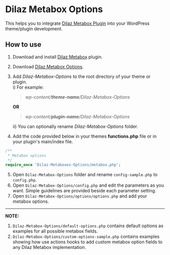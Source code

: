 # Dilaz Metabox Options
This helps you to integrate [Dilaz Metabox Plugin](https://github.com/Rodgath/Dilaz-Metabox-Plugin) into your WordPress theme/plugin development. 

## How to use
1. Download and install [Dilaz Metabox](https://github.com/Rodgath/Dilaz-Metabox-Plugin/archive/master.zip) plugin.
2. Download [Dilaz Metabox Options](https://github.com/Rodgath/Dilaz-Metabox-Options/archive/master.zip).
3. Add *Dilaz-Metabox-Options* to the root directory of your theme or plugin. <br />
   i) For example: <br />
      > *wp-content/__theme-name__/Dilaz-Metabox-Options*
      
      __OR__
      
      > *wp-content/__plugin-name__/Dilaz-Metabox-Options* <br />
      
   ii) You can optionally rename *Dilaz-Metabox-Options* folder.
4. Add the code provided below in your themes __functions.php__ file or in your plugin's main/index file. 
```php
/**
 * Metabox options
 */
require_once 'Dilaz-Metaboxes-Options/metabox.php';
```
5. Open ```Dilaz-Metabox-Options``` folder and rename ```config-sample.php``` to ```config.php```.
6. Open ```Dilaz-Metabox-Options/config.php``` and edit the parameters as you want. Simple guidelines are provided beside each parameter setting.
7. Open ```Dilaz-Metabox-Options/options/options.php``` and add your metabox options. 

***

__NOTE:__
1. ```Dilaz-Metabox-Options/default-options.php``` contains default options as examples for all possible metabox fields.
2. ```Dilaz-Metabox-Options/custom-options-sample.php``` contains examples showing how use actions hooks to add custom metabox option fields to any Dilaz Metabox implementation.


   
